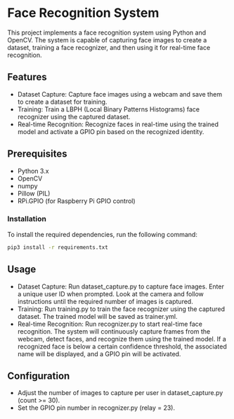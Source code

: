 # Face Recognition System
This project implements a face recognition system using Python and OpenCV. The system is capable of capturing face images to create a dataset, training a face recognizer, and then using it for real-time face recognition.

## Features
- Dataset Capture: Capture face images using a webcam and save them to create a dataset for training.
- Training: Train a LBPH (Local Binary Patterns Histograms) face recognizer using the captured dataset.
- Real-time Recognition: Recognize faces in real-time using the trained model and activate a GPIO pin based on the recognized identity.
## Prerequisites
- Python 3.x
- OpenCV
- numpy
- Pillow (PIL)
- RPi.GPIO (for Raspberry Pi GPIO control)

### Installation

To install the required dependencies, run the following command:

```bash
pip3 install -r requirements.txt
```

## Usage
- Dataset Capture:
Run dataset_capture.py to capture face images. Enter a unique user ID when prompted. Look at the camera and follow instructions until the required number of images is captured.
- Training:
Run training.py to train the face recognizer using the captured dataset. The trained model will be saved as trainer.yml.
- Real-time Recognition:
Run recognizer.py to start real-time face recognition. The system will continuously capture frames from the webcam, detect faces, and recognize them using the trained model. If a recognized face is below a certain confidence threshold, the associated name will be displayed, and a GPIO pin will be activated.

## Configuration
- Adjust the number of images to capture per user in dataset_capture.py (count >= 30).
- Set the GPIO pin number in recognizer.py (relay = 23).
